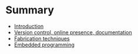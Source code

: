 # Summary

* [Introduction](README.md)
* [Version control, online presence, documentation](version-control-online-presence-documentation.md)
* [Fabrication techniques](fabrication-techniques.md)
* [Embedded programming](embedded-programming.md)

